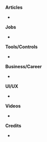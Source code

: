 **Articles**

* 

**Jobs** 

* 

**Tools/Controls**

*

**Business/Career**

* 

**UI/UX**

* 

**Videos**

* 

**Credits**

*
